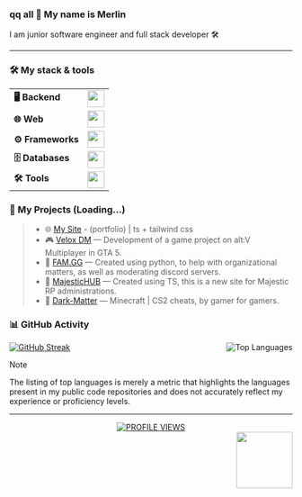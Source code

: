 ### qq all 👋 My name is Merlin

I am junior software engineer and full stack developer 🛠

---

### 🛠 My stack & tools

<table>
  <tr>
    <td><strong>🖥️ Backend</strong></td>
    <td><img src="https://skillicons.dev/icons?i=cs,cpp,java,python" height="30"/></td>
  </tr>
  <tr>
    <td><strong>🌐 Web</strong></td>
    <td><img src="https://skillicons.dev/icons?i=html,css,js,ts" height="30"/></td>
  </tr>
  <tr>
    <td><strong>⚙️ Frameworks</strong></td>
    <td><img src="https://skillicons.dev/icons?i=vue,flask" height="30"/></td>
  </tr>
  <tr>
    <td><strong>🗄️ Databases</strong></td>
    <td><img src="https://skillicons.dev/icons?i=mysql,sqlite" height="30"/></td>
  </tr>
  <tr>
    <td><strong>🛠️ Tools</strong></td>
    <td><img src="https://skillicons.dev/icons?i=vscode,visualstudio,git,figma" height="30"/></td>
  </tr>
</table>

### 💼 My Projects (Loading...)
> - 🌐 [My Site](https://my-site-one-taupe.vercel.app/) - (portfolio) | ts + tailwind css
> - 🎮 [Velox DM](https://github.com/q-Merlin-p/Velox) — Development of a game project on alt:V Multiplayer in GTA 5.
> - 🤖 [FAM.GG](https://discord.gg/JbeX68YtGm) — Created using python, to help with organizational matters, as well as moderating discord servers.
> - 🧮 [MajesticHUB](https://github.com/HouseMiv/MajesticHUB) — Created using TS, this is a new site for Majestic RP administrations.
> - 👑 [Dark-Matter](https://discord.gg/kH4Qd5VwJM) — Minecraft | CS2 cheats, by gamer for gamers.

### 📊 GitHub Activity 

<div>
  <a href="https://github.com/q-Merlin-p">
    <img alt="GitHub Streak" src="https://streak-stats.demolab.com/?user=q-Merlin-p&theme=codeSTACKr&border_radius=4&date_format=M%20j%5B%2C%20Y%5D&background=0D1117&dates=808080&stroke=ec4899&hide_border=true&ring=ec4899&fire=ec4899&currStreakLabel=d3d3d3&currStreakNum=d3d3d3&sideNums=d3d3d3&sideLabels=d3d3d3"/>
  </a>
      <img align="right" alt="Top Languages" src="https://github-readme-stats.vercel.app/api/top-langs/?username=q-Merlin-p&langs_count=8&layout=compact&theme=codeSTACKr&hide_border=true&bg_color=0D1117&count_private=false&title_color=d3d3d3"/>
  </a>
</div>

> [!NOTE]
> The listing of top languages is merely a metric that highlights the languages present in my public code repositories and does not accurately reflect my experience or proficiency levels.

---

<div align="center">
   <a href="https://visitorbadge.io/status?path=https%3A%2F%2Fgithub.com%2Fq-Merlin-p">
      <img src="https://api.visitorbadge.io/api/visitors?path=https%3A%2F%2Fgithub.com%2Fq-Merlin-p&label=PROFILE%20VIEWS&labelColor=gray&countColor=%23007bff" alt="PROFILE VIEWS"/>
   </a>
</div>
<img src="https://i.pinimg.com/originals/85/9c/84/859c843258e41f3fa647a920bb3b7fe1.gif" align = "right" width="100">
